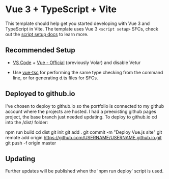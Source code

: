 # Vue 3 + TypeScript + Vite

This template should help get you started developing with Vue 3 and TypeScript in Vite. The template uses Vue 3 `<script setup>` SFCs, check out the [script setup docs](https://v3.vuejs.org/api/sfc-script-setup.html#sfc-script-setup) to learn more.

## Recommended Setup

- [VS Code](https://code.visualstudio.com/) + [Vue - Official](https://marketplace.visualstudio.com/items?itemName=Vue.volar) (previously Volar) and disable Vetur

- Use [vue-tsc](https://github.com/vuejs/language-tools/tree/master/packages/tsc) for performing the same type checking from the command line, or for generating d.ts files for SFCs.

## Deployed to github.io

I've chosen to deploy to github.io so the portfolio is connected to my github account where the projects are hosted. I had a preexisting github pages project, the base branch just needed updating. To deploy to github.io cd into the /dist/ folder:

npm run build
cd dist
git init
git add .
git commit -m "Deploy Vue.js site"
git remote add origin <https://github.com/USERNAME/USERNAME.github.io.git>
git push -f origin master

## Updating

Further updates will be published when the 'npm run deploy' script is used.
